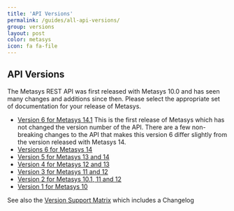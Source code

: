 ```yaml
---
title: 'API Versions'
permalink: /guides/all-api-versions/
group: versions
layout: post
color: metasys
icon: fa fa-file
---
```


<!-- markdownlint-disable no-duplicate-heading -->

## API Versions

The Metasys REST API was first released with Metasys 10.0 and has seen many
changes and additions since then. Please select the appropriate set of
documentation for your release of Metasys.

- [Version 6 for Metasys 14.1](../../api/v6-14-1) This is the first release of
  Metasys which has not changed the version number of the API. There are a few
  non-breaking changes to the API that makes this version 6 differ slightly from
  the version released with Metasys 14.
- [Versions 6 for Metasys 14](../../api/v6)
- [Version 5 for Metasys 13 and 14](../../api/v5)
- [Version 4 for Metasys 12 and 13](../../api/v4)
- [Version 3 for Metasys 11 and 12](../../api/v3)
- [Version 2 for Metasys 10.1, 11 and 12](../../api/v2)
- [Version 1 for Metasys 10](../../api/v1)

See also the [Version Support Matrix](../version-support-matrix) which includes
a Changelog
